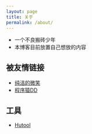 ```yaml
---
layout: page
title: 关于
permalink: /about/
---
```


- 一个不良搬砖少年
- 本博客目前放置自己想放的内容

## 被友情链接

- [纯洁的微笑](http://www.ityouknow.com/)
- [程序猿DD](<http://blog.didispace.com/>)

## 工具

- [Hutool](https://hutool.cn/)

